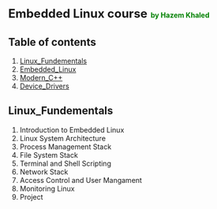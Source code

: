 # <span style="font-size:24px;">Embedded Linux course</span> <span style="font-size:14px; color:green">by Hazem Khaled</span>


## Table of contents 
1. [Linux_Fundementals](#Linux_Fundementals)
2. [Embedded_Linux](#Embedded_linux)
3. [Modern_C++](#Modern_C++)
4. [Device_Drivers](#Device_Drivers)


## Linux_Fundementals
1. Introduction to Embedded Linux
2. Linux System Architecture
3. Process Management Stack
4. File System Stack
5. Terminal and Shell Scripting
6. Network Stack
7. Access Control and User Mangament
8. Monitoring Linux
9. Project